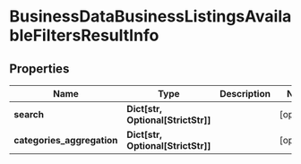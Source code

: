 # BusinessDataBusinessListingsAvailableFiltersResultInfo


## Properties

| Name | Type | Description | Notes |
|------------ | ------------- | ------------- | -------------|
**search** | **Dict[str, Optional[StrictStr]]** |  |[optional]|
**categories_aggregation** | **Dict[str, Optional[StrictStr]]** |  |[optional]|